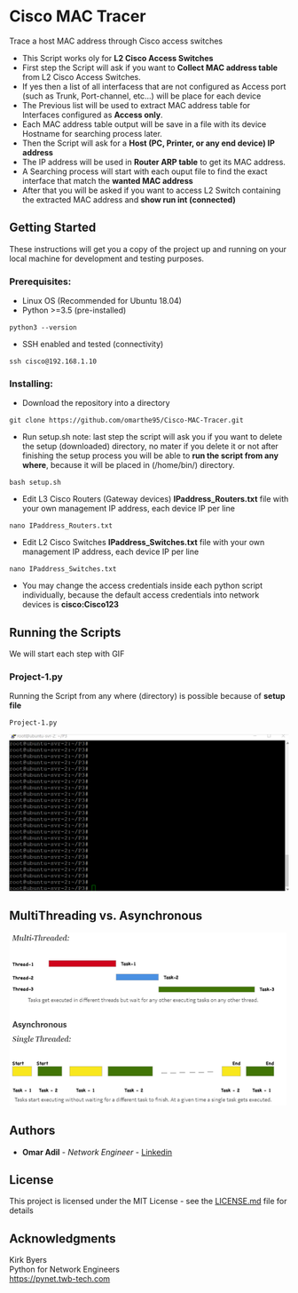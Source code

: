 # Cisco MAC Tracer
Trace a host MAC address through Cisco access switches

* This Script works oly for **L2 Cisco Access Switches**
* First step the Script will ask if you want to **Collect MAC address table** from L2 Cisco Access Switches.
* If yes then a list of all interfacess that are not configured as Access port (such as Trunk, Port-channel, etc...) will be place for each device
* The Previous list will be used to extract MAC address table for Interfaces configured as **Access only**.
* Each MAC address table output will be save in a file with its device Hostname for searching process later.
* Then the Script will ask for a **Host (PC, Printer, or any end device) IP address**
* The IP address will be used in **Router ARP table** to get its MAC address.
* A Searching process will start with each ouput file to find the exact interface that match the **wanted MAC address**
* After that you will be asked if you want to access L2 Switch containing the extracted MAC address and **show run int (connected)**


## Getting Started

These instructions will get you a copy of the project up and running on your local machine for development and testing purposes.



### Prerequisites:

* Linux OS (Recommended for Ubuntu 18.04)
* Python >=3.5 (pre-installed)
```
python3 --version
```

     
* SSH enabled and tested (connectivity)
```
ssh cisco@192.168.1.10
```

     
     
### Installing:

* Download the repository into a directory
```
git clone https://github.com/omarthe95/Cisco-MAC-Tracer.git
```

* Run setup.sh
note: last step the script will ask you if you want to delete the setup (downloaded) directory, 
no mater if you delete it or not after finishing the setup process you will be able to **run the script from any where**, because it will be placed in (/home/bin/) directory.
```
bash setup.sh
```

* Edit L3 Cisco Routers (Gateway devices) **IPaddress_Routers.txt** file with your own management IP address, each device IP per line
```
nano IPaddress_Routers.txt
```

* Edit L2 Cisco Switches **IPaddress_Switches.txt** file with your own management IP address, each device IP per line
```
nano IPaddress_Switches.txt
```
* You may change the access credentials inside each python script individually, because the default access credentials into network devices is **cisco:Cisco123**




## Running the Scripts

We will start each step with GIF 



### Project-1.py

Running the Script from any where (directory) is possible because of **setup file**

```
Project-1.py
```
<img src="https://github.com/omarthe95/Resources/blob/master/Sequential.gif">



## MultiThreading vs. Asynchronous
<img src="https://github.com/omarthe95/Resources/blob/master/vs1.png" width="500" height="312">





## Authors

* **Omar Adil** - *Network Engineer* - [Linkedin](https://www.linkedin.com/in/omar-adil-67218a134/)



## License

This project is licensed under the MIT License - see the [LICENSE.md](LICENSE.md) file for details


## Acknowledgments

Kirk Byers  
Python for Network Engineers  
https://pynet.twb-tech.com  


